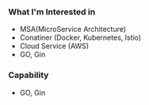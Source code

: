 ### **What I'm Interested in**
* MSA(MicroService Architecture)
* Conatiner (Docker, Kubernetes, Istio)
* Cloud Service (AWS)
* GO, Gin

### **Capability**
* GO, Gin




<!---
choigonyok/choigonyok is a ✨ special ✨ repository because its `README.md` (this file) appears on your GitHub profile.
You can click the Preview link to take a look at your changes.
--->

